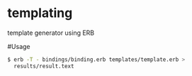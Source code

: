templating
==========

template generator using ERB


#Usage
```bash
$ erb -T - bindings/binding.erb templates/template.erb >
  results/result.text
```
